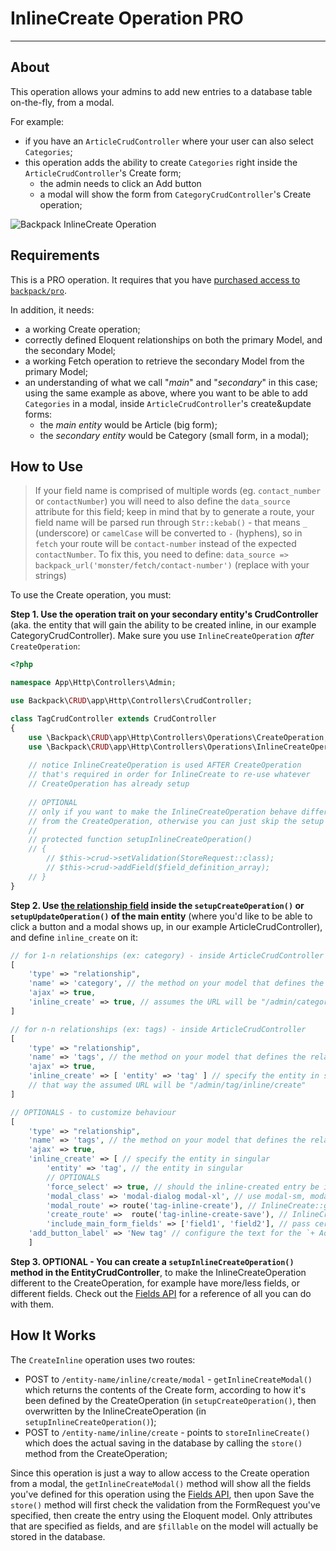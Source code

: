 # InlineCreate Operation <span class="badge badge-info">PRO</span>

---

<a name="about"></a>
## About

This operation allows your admins to add new entries to a database table on-the-fly, from a modal. 

For example:
- if you have an ```ArticleCrudController``` where your user can also select ```Categories```;
- this operation adds the ability to create ```Categories``` right inside the ```ArticleCrudController```'s Create form; 
    - the admin needs to click an Add button
    - a modal will show the form from ```CategoryCrudController```'s Create operation;

![Backpack InlineCreate Operation](https://backpackforlaravel.com/uploads/docs-4-2/release_notes/inline_create_small.gif)


<a name="requirements"></a>
## Requirements


This is a <span class="badge badge-info">PRO</span> operation. It requires that you have [purchased access to `backpack/pro`](https://backpackforlaravel.com/products/pro-for-unlimited-projects).

In addition, it needs:
- a working Create operation;
- correctly defined Eloquent relationships on both the primary Model, and the secondary Model;
- a working Fetch operation to retrieve the secondary Model from the primary Model;
- an understanding of what we call "_main_" and "_secondary_" in this case; using the same example as above, where you want to be able to add ```Categories``` in a modal, inside ```ArticleCrudController```'s create&update forms:
    - the _main entity_ would be Article (big form); 
    - the _secondary entity_ would be Category (small form, in a modal);

<a name="how-to-use"></a>
## How to Use

> If your field name is comprised of multiple words (eg. `contact_number` or `contactNumber`) you will need to also define the `data_source` attribute for this field; keep in mind that by to generate a route, your field name will be parsed run through `Str::kebab()` - that means `_` (underscore) or `camelCase` will be converted to `-` (hyphens), so in `fetch` your route will be `contact-number` instead of the expected `contactNumber`. To fix this, you need to define: `data_source => backpack_url('monster/fetch/contact-number')` (replace with your strings)

To use the Create operation, you must:

**Step 1. Use the operation trait on your secondary entity's CrudController** (aka. the entity that will gain the ability to be created inline, in our example CategoryCrudController). Make sure you use `InlineCreateOperation` *after* `CreateOperation`:

```php
<?php

namespace App\Http\Controllers\Admin;

use Backpack\CRUD\app\Http\Controllers\CrudController;

class TagCrudController extends CrudController
{
    use \Backpack\CRUD\app\Http\Controllers\Operations\CreateOperation;
    use \Backpack\CRUD\app\Http\Controllers\Operations\InlineCreateOperation;
    
    // notice InlineCreateOperation is used AFTER CreateOperation
    // that's required in order for InlineCreate to re-use whatever
    // CreateOperation has already setup
    
    // OPTIONAL
    // only if you want to make the InlineCreateOperation behave differently 
    // from the CreateOperation, otherwise you can just skip the setup method entirely
    // 
    // protected function setupInlineCreateOperation()
	// {
		// $this->crud->setValidation(StoreRequest::class);
		// $this->crud->addField($field_definition_array);
	// }
}
```

**Step 2. Use [the relationship field](/docs/{{version}}/crud-fields#relationship) inside the ```setupCreateOperation()``` or ```setupUpdateOperation()``` of the main entity** (where you'd like to be able to click a button and a modal shows up, in our example ArticleCrudController), and define ```inline_create``` on it:

```php
// for 1-n relationships (ex: category) - inside ArticleCrudController
[
    'type' => "relationship",
    'name' => 'category', // the method on your model that defines the relationship
    'ajax' => true,
    'inline_create' => true, // assumes the URL will be "/admin/category/inline/create"
]

// for n-n relationships (ex: tags) - inside ArticleCrudController
[
    'type' => "relationship",
    'name' => 'tags', // the method on your model that defines the relationship
    'ajax' => true,
    'inline_create' => [ 'entity' => 'tag' ] // specify the entity in singular
    // that way the assumed URL will be "/admin/tag/inline/create"
]

// OPTIONALS - to customize behaviour
[
    'type' => "relationship",
    'name' => 'tags', // the method on your model that defines the relationship
    'ajax' => true,
    'inline_create' => [ // specify the entity in singular
        'entity' => 'tag', // the entity in singular
        // OPTIONALS
        'force_select' => true, // should the inline-created entry be immediately selected?
        'modal_class' => 'modal-dialog modal-xl', // use modal-sm, modal-lg to change width
        'modal_route' => route('tag-inline-create'), // InlineCreate::getInlineCreateModal()
        'create_route' =>  route('tag-inline-create-save'), // InlineCreate::storeInlineCreate()
        'include_main_form_fields' => ['field1', 'field2'], // pass certain fields from the main form to the modal
	'add_button_label' => 'New tag' // configure the text for the `+ Add` inline button
    ]
```


**Step 3. OPTIONAL - You can create a ```setupInlineCreateOperation()``` method in the EntityCrudController**, to make the InlineCreateOperation different to the CreateOperation, for example have more/less fields, or different fields. Check out the [Fields API](/docs/{{version}}/crud-fields#fields-api) for a reference of all you can do with them.

<a name="how-it-works"></a>
## How It Works

The ```CreateInline``` operation uses two routes:
- POST to ```/entity-name/inline/create/modal``` -  ```getInlineCreateModal()``` which returns the contents of the Create form, according to how it's been defined by the CreateOperation (in ```setupCreateOperation()```, then overwritten by the InlineCreateOperation (in ```setupInlineCreateOperation()```);
- POST to ```/entity-name/inline/create``` - points to ```storeInlineCreate()``` which does the actual saving in the database by calling the ```store()``` method from the CreateOperation;

Since this operation is just a way to allow access to the Create operation from a modal, the ```getInlineCreateModal()``` method will show all the fields you've defined for this operation using the [Fields API](/docs/{{version}}/crud-fields#fields-api), then upon Save the ```store()``` method will first check the validation from the FormRequest you've specified, then create the entry using the Eloquent model. Only attributes that are specified as fields, and are ```$fillable``` on the model will actually be stored in the database.
